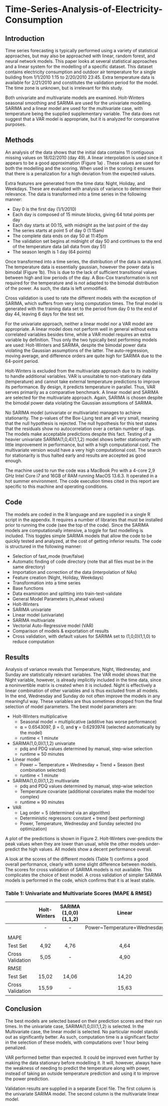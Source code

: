 # Time-Series-Analysis-of-Electricity-Consumption

## Introduction
Time series forecasting is typically performed using a variety of statistical approaches, but may also be approached with linear, random forest, and neural network models. This paper looks at several statistical approaches and a linear system for the modelling of a specific dataset. This dataset contains electricity consumption and outdoor air temperature for a single building from 1/1/2010 1:15 to 2/20/2010 23:45. Extra temperature data is available for 2/21/2010 and constitutes the validation period for the model. The time zone is unknown, but is irrelevant for this study.

Both univariate and multivariate models are examined. Holt-Winters seasonal smoothing and SARIMA are used for the univariate modelling. SARIMA and a linear model are used for the multivariate case, with temperature being the supplied supplementary variable. The data does not suggest that a VAR model is appropriate, but it is analyzed for comparative purposes.

## Methods
An analysis of the data shows that the initial data contains 11 contiguous missing values on 18/02/2010 (day 49). A linear interpolation is used since it appears to be a good approximation (Figure 1a) . These values are used for both the modelling and the scoring. When used in the scoring it ensures that there is a penalization for a high deviation from the expected values.

Extra features are generated from the time data: Night, Holiday, and Weekdays. These are evaluated with analysis of variance to determine their relevance.
The data is transformed into a time series in the following manner:
* Day 0 is the first day (1/1/2010)
* Each day is composed of 15 minute blocks, giving 64 total points per day
* Each day starts at 00:15, with midnight as the last point of the day
* The series starts at point 5 of day 0 (1:15am)
* The complete data ends on day 50 at 11:45pm
* The validation set begins at midnight of day 50 and continues to the end of the temperature
data (all data from day 51)
* The season length is 1 day (64 points)

Once transformed into a time series, the distribution of the data is analyzed. The temperature data is essentially gaussian, however the power data is bimodal (Figure 1b). This is due to the lack of sufficient transitional values between high and low periods of the day. A Box-Cox transformation is not required for the temperature and is not adapted to the bimodal distribution of the power. As such, the data is left unmodified.

Cross validation is used to rate the different models with the exception of SARIMA, which suffers from very long computation times. The final model is generated with the training data set to the period from day 0 to the end of day 44, leaving 6 days for the test set.

For the univariate approach, neither a linear model nor a VAR model are appropriate. A linear model does not perform well in general without extra correlated variables besides time, while a VAR model requires an extra variable by definition. Thus only the two typically best performing models are used: Holt-Winters and SARIMA, despite the bimodal power data violating the Gaussian assumptions of the latter. The auto-regression, moving average, and difference orders are quite high for SARIMA due to the 64-point period.

Holt-Winters is excluded from the multivariate approach due to its inability to handle additional variables. VAR is unsuitable to non-stationary data (temperature) and cannot take external temperature predictions to improve its performance. By design, it predicts temperature in parallel. Thus, VAR serves primarily as a comparative benchmark. A linear model and SARIMA are selected for the multivariate approach. Again, SARIMA is chosen despite the bimodal power data violating the Gaussian assumptions of SARIMA.

No SARIMA model (univariate or multivariate) manages to achieve stationarity. The p-values of the Box-Ljung test are all very small, meaning that the null hypothesis is rejected. The null hypothesis for this test states that the residuals show no autocorrelation over a certain number of lags. The models make acceptable predictions despite this fact. Testing of a heavier univariate SARIMA(1,0,4)(1,1,2) model shows better stationarity with little improvement in performance, but with a high computational cost. The multivariate version would have a very high computational cost. The search for stationarity is thus halted early and results are accepted as good enough.

The machine used to run the code was a MacBook Pro with a 4-core 2,9 GHz Intel Core i7 and 16GB of RAM running MacOS 13.6.3. It operated in a hot summer environment. The code execution times cited in this report are specific to this machine and operating conditions.

## Code
The models are coded in the R language and are supplied in a single R script in the appendix. It requires a number of libraries that must be installed prior to running the code (see the top of the code). Since the SARIMA models are computationally intensive, a toggle for fast modelling is included. This toggles simple SARIMA models that allow the code to be quickly tested and analyzed, at the cost of getting inferior results. The code is structured in the following manner:
* Selection of fast_mode (true/false)
* Automatic finding of code directory (note that all files must be in the same directory)
* Importation and correction of the data (interpolation of NAs)
* Feature creation (Night, Holiday, Weekdays)
* Transformation into a time series
* Base functions
* Data examination and splitting into train-test-validate
* General Model Parameters (n_ahead values)
* Holt-Winters
* SARIMA univariate
* Linear model (univariate)
* SARIMA multivariate
* Vectorial Auto-Regressive model (VAR)
* Comparison of models & exportation of results
* Cross validation, with default values for SARIMA set to (1,0,0)(1,1,0) to reduce computation


## Results
Analysis of variance reveals that Temperature, Night, Wednesday, and Sunday are statistically relevant variables. The VAR model shows that the Night variable, however, is already implicitly included in the time data, since a noninvertible matrix is created when it is included. Night is effectively a linear combination of other variables and is thus excluded from all models. In the end, Wednesday and Sunday do not often improve the models in any meaningful way. These variables are thus sometimes dropped from the final selection of model parameters. The best model parameters are:
* Holt-Winters multiplicative
  * Seasonal model = multiplicative (additive has worse performance)
  * ⍺ = 0.6543097, β = 0, and 𝛄 = 0.6293974 (selected automatically by the model)
  * runtime < 1 minute
* SARIMA(1,0,0)(1,1,2) univariate
  * pdq and PDQ values determined by manual, step-wise selection
  * runtime ≈ 50 minutes
* Linear model
  * Power ~ Temperature + Wednesday + Trend + Season (best combination selected)
  * runtime < 1 minute
* SARIMA(1,0,0)(1,1,2) multivariate
  * pdq and PDQ values determined by manual, step-wise selection
  * Temperature covariate (additional covariates make the model too complex)
  * runtime ≈ 90 minutes
* VAR
  * Lag order = 5 (determined via an algorithm)
  * Deterministic regressors: constant + trend (best performing)
  * Power, Temperature, Wednesday and Sunday selected (no optimization)

A plot of the predictions is shown in Figure 2. Holt-Winters over-predicts the peak values when they are lower than usual, while the other models under-predict the high values. All models show a decent performance overall.

A look at the scores of the different models (Table 1) confirms a good overall performance, clearly with some slight difference between models. The scores for cross validation of SARIMA models is not available. This complicates the choice of best model. A cross validation of simpler SARIMA models is performed in the code, which confirms that it is at least stable.

### Table 1: Univariate and Multivariate Scores (MAPE & RMSE)


|                   | Holt-Winters | SARIMA (1,0,0)(1,1,2) | Linear                         | SARIMA (1,0,0)(1,1,2) | VAR (constant + trend) |
| :--               | :-:          | :-:                   | :-:                            | :-:                   | :-:                    |
|                   |      -       |       -               | Power~Temperature+Wednesday    |   Power~Temperature   | Power~Temperature+Wednesday+Sunday   |
|                   |              |                       |                                |                       |                                      |
|MAPE               |              |                       |                                |                       |                                      |
|  Test Set         |     4,92     |      4,76             |        4,64                    |       4,81            |        4,83                          |
|  Cross Validation |     5,05     |        -              |        4,90                    |         -             |        4,90                          |
|RMSE               |              |                       |                                |                       |                                      |
|  Test Set         |    15,02     |      14,06            |       14,20                    |       13,80           |        15,15                         |
|  Cross Validation |    15,59     |        -              |       15,63                    |         -             |        15,61                         |

## Conclusion
The best models are selected based on their prediction scores and their run times. In the univariate case, SARIMA(1,0,0)(1,1,2) is selected. In the Multivariate case, the linear model is selected. No particular model stands out as significantly better. As such, computation time is a significant factor in the selection of these models, with computations over 1 hour being penalized.

VAR performed better than expected. It could be improved even further by making the data stationary before modelling it. It will, however, always have the weakness of needing to predict the temperature along with power, instead of taking an outside temperature prediction and using it to improve the power prediction.

Validation results are supplied in a separate Excel file. The first column is the univariate SARIMA model. The second column is the multivariate linear model.
